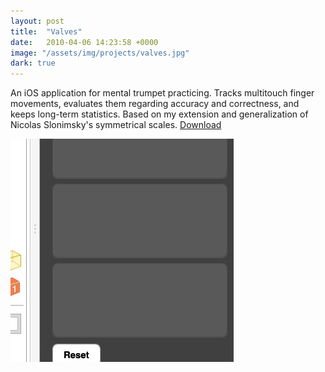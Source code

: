 ```yaml
---
layout: post
title:  "Valves"
date:   2010-04-06 14:23:58 +0000
image: "/assets/img/projects/valves.jpg"
dark: true
---
```



An iOS application for mental trumpet practicing. Tracks multitouch finger movements, evaluates them regarding accuracy and correctness, and keeps long-term statistics. Based on my extension and generalization of Nicolas Slonimsky's symmetrical scales.
<a href="/assets/files/valves.zip" target="blank">Download</a>

<img src="/assets/img/projects/valves.jpg" />